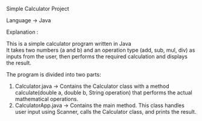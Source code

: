 Simple Calculator Project

Language
-> Java  

Explanation :

This is a simple calculator program written in Java  
It takes two numbers (a and b) and an operation type (add, sub, mul, div) as inputs from the user, then performs the required calculation and displays the result.

The program is divided into two parts:
1. Calculator.java → Contains the Calculator class with a method calculate(double a, double b, String operation) that performs the actual mathematical operations.
2. CalculatorApp.java → Contains the main method. This class handles user input using Scanner, calls the Calculator class, and prints the result.


